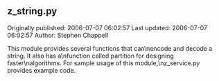## z_string.py 
Originally published: 2006-07-07 06:02:57 
Last updated: 2006-07-07 06:02:57 
Author: Stephen Chappell 
 
This module provides several functions that can\nencode and decode a string. It also has a\nfunction called partition for designing faster\nalgorithms. For sample usage of this module,\nz_service.py provides example code.